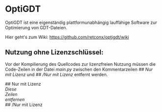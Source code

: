 # OptiGDT
OptiGDT ist eine eigenständig plattformunabhängig lauffähige Software zur Optimierung von GDT-Dateien.

Hier geht's zum Wiki: https://github.com/retconx/optigdt/wiki

## Nutzung ohne Lizenzschlüssel:
Vor der Kompilierung des Quellcodes zur lizenzfreien Nutzung müssen die Code-Zeilen in der Datei _main.py_ zwischen den Kommentarzeilen _## Nur mit Lizenz_ und _## /Nur mit Lizenz_ entfernt werden.

\#\# Nur mit Lizenz
<br />_Diese
<br />Zeilen
<br />entfernen_
<br />\#\# /Nur mit Lizenz
